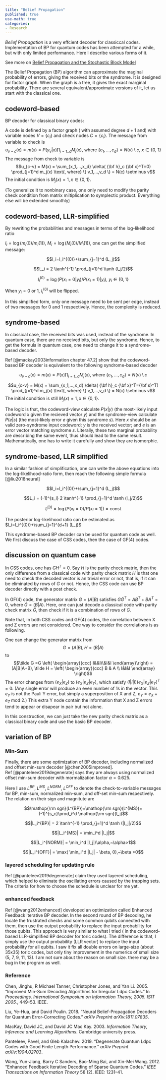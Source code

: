 ```yaml
---
title: "Belief Propagation"
published: true
use-math: true
categories:
- Research
---
```


_Belief Propagation_ is a very effcient decoder for classiccal codes. Implementation of BP for quantum codes has been attempted for a while, but with only limited performance. Here I describe various forms of it.

<!-- more -->

See more on [Belief Propagation and the Stochastic Block Model](https://windowsontheory.org/2018/10/20/belief-propagation-and-the-stochastic-block-model/)


The Belief Propagation (BP) algorithm can approximate the maginal
probability of errors, giving the received bits or the syndrome. It is
designed for factor graph. When the graph is a tree, it gives the exact
marginal probability. There are several equivalent/approximate versions
of it, let us start with the classical one.

codeword-based
--------------

BP decoder for classical binary codes:

A code is defined by a factor graph ( with assumed degree $d+1$ and)
with variable nodes $V=\{c_i\}$ and check nodes $C=\{c_i\}$. The message
from variable to check is
$$u_{v-c}(x) =m(x) = P(y_v|x) \prod_{j=1..d}  M_j(x)  \text {, where }
\{c_1,...,c_d \} = N(v)\setminus c,~x \in \{0,~1\}$$ The message from
check to variable is
$$u_{c-v} = M(x) = \sum_{x_1,...,x_d} \delta( {\bf h}_c {\bf x}^T=0)
\prod_{j=1}^d m_j(x) \text{, where} \{ v_1,...,v_d \} = N(c)
\setminus v$$ The initial condition is $M_j(x)=1, x \in \{0,1\}$.

(To generalize it to nonbinary case, one only need to modify the parity
check condition from matrix miltiplication to symplectic product.
Everything else will be extended smoothly)

codeword-based, LLR-simplified
------------------------------

By rewriting the probabilities and messages in terms of the
log-likelihood ratio

$l_i=\log( m_i(0)/m_i(1))$, $M_i=\log(
M_i(0)/M_i(1))$, one can get the simplified message:

$$l_i=l_i^{(0)}+\sum_{j=1}^d (L_j)$$

$$L_i = 2 \tanh^{-1} \prod_{j=1}^d \tanh (l_j/2)$$

$$l^{(0)}_i=\log (P(x_i=0|y_i)/P(x_i=1)|y_i),~ y_i \in \{0,1\}$$

When $y_i= 0 \text{ or } 1$, $l_i^{(0)}$ will be flipped.

In this simplified form, only one message need to be sent per edge,
instead of two messages for 0 and 1 respectively. Hence, the complexity
is reduced.

syndrome-based
--------------

In classical case, the received bits was used, instead of the syndrome.
In quantum case, there are no received bits, but only the syndrome.
Hence, to get the formula in quantum case, one need to change it to a
syndrome-based decoder.

Ref [@mackay2003information chapter 47.2] show that the codeword-based
BP decoder is equivalent to the following syndrome-based decoder

$$u_{v-c}(x) =m(x) = P(x) \prod_{j=1..d}  M_j(x)  \text {, where }
\{c_1,...,c_d \} = N(v)\setminus c$$

$$u_{c-v} = M(x) = \sum_{x_1,...,x_d} \delta( {\bf h}_c {\bf x}^T={\bf
s}^T)
\prod_{j=1}^d m_j(x) \text{, where} \{ v_1,...,v_d \} = N(c)
\setminus v$$ The initial condition is still $M_j(x)=1, x \in \{0,1\}$.

The logic is that, the codeword-view calculate $P(x|y)$ (the most-likely
input codeword $x$ given the recieved vector $y$) and the syndrome-view
calculate $P(e|s)$ (the most-likely error $e$ given this syndrome $s$).
Here $x$ should be an valid zero-syndrome input codeword; $y$ is the
received vector; and $e$ is an error vector matching syndrome $s$.
Literally, these two marginal probability are describing the same event,
thus should lead to the same result. Mathematically, one has to write it
carefully and show they are isomorphic.

syndrome-based, LLR simplified
------------------------------

In a similar fashion of simplification, one can write the above
equations into the log-likelihood-ratio form, then reach the following
simple formula [@liu2018neural]

$$l_i=l_i^{(0)}+\sum_{j=1}^d (L_j)$$

$$L_i = (-1)^{s_i} 2 \tanh^{-1} \prod_{j=1}^d \tanh (l_j/2)$$

$$l_i^{(0)}=\log (P(x_i=0)/P(x_i=1)) = \text{const}$$

The posterior log-likelihood ratio can be estimated as
$l_i=l_i^{(0)}+\sum_{j=1}^{d+1} (L_j)$

This syndrome-based BP decoder can be used for quantum code as well. We
first discuss the case of CSS codes, then the case of GF(4) codes.

discussion on quantum case
--------------------------

In CSS codes, one has $GH^T=0$. Say $H$ is the parity check matrix, then
the only difference from a classical code with parity check matrix $H$
is that one need to check the decoded vector is an trivial error or not,
that is, if it can be eliminated by rows of $G$ or not. Hence, the CSS
code can use BP decoder directly with a post check.

In GF(4) code, the generator matrix $G=(A|B)$ satisfies $G \tilde
G^T=AB^T+BA^T=0$, where $\tilde G=(B|A)$. Here, one can just decode a
classical code with parity check matrix $\tilde G$, then check if it is
a combination of rows of $G$.

Note that, in both CSS codes and GF(4) codes, the correlation between X
and Z errors are not considered. One way to consider the correlations is
as following.

One can change the generator matrix from $$G=(A|B), H=(B|A)$$ to
$$\tilde G =G \left( \begin{array}{ccc} I&&I\\&I&I \end{array}\right)
=(A|B|A+B), \tilde H = \left( \begin{array}{ccc} B & A \\
                                I&I&I \end{array} \right)$$ The error
changes from $(e_X|e_Z)$ to $(e_X|e_Z|e_Y)$, which satisfy
$(I|I|I)(e_X|e_Z|e_Y)^T=0$. (Any single error will produce an even
number of 1s in the vector. This $e_Y$ is not the Pauli Y error, but
simply a superposition of X and Z, $e_Y=e_X+e_Z$ mod 2.) This extra Y
node contain the information that X and Z errors tend to appear or
disapear in pair but not alone.

In this construction, we can just take the new parity check matrix as a
classical binary code and use the basic BP decoder.

variation of BP
---------------

### Min-Sum

Finally, there are some optimization of BP decoder, including normalized
and offset min-sum decoder [@chen2005improved].
Ref [@panteleev2019degenerate] says they are always using normalized
offset min-sum decoder with mormalization factor $\alpha=0.625$.

Here I use $L^{BP},~L^{MS},~L^{NORM},~L^{OFF}$ to denote the
check-to-variable messages for BP, min-sum, normalized min-sum, and
off-set min-sum respectively. The relation on their sign and magnitute
are

$$\mathop{\rm sgn}(L^{BP})=\mathop{\rm sgn}(L^{MS})=(-1)^{s_c}\prod_i^d \mathop{\rm sgn}(l_j)$$

$$|L_i^{BP}| =  2 \tanh^{-1} \prod_{j=1}^d \tanh (|l_j|/2)$$

$$|L_i^{MS}| = \min_i^d |l_j|$$

$$|L_i^{NORM}| = \min_i^d |l_j|/\alpha,~\alpha>1$$

$$|L_i^{OFF}| = \max( \min_i^d |l_j| - \beta, 0),~\beta >0$$

### layered scheduling for updating rule

Ref [@panteleev2019degenerate] claim they used layered scheduling, which
helped to eliminate the oscillating errors caused by the trapping sets.
The criteria for how to choose the schedule is unclear for me yet.

### enhanced feedback

Ref [@wang2012enhanced] developed an optimization called Enhanced
Feedback iterative BP decoder. In the second round of BP decoding, he
locate the frustrated checks and some common qubits connected with them,
then use the output probability to replace the input probability for
those qubits. This approach is very similar to what I tried ( in the
codeword-based LLR-simplified BP decoder for toric codes). The
difference is that, I simply use the output probability (LLR vector) to
replace the input probability for all qubits. I saw it fix all double
errors on large-size (about 35x35) toric codes, but only tiny
improvement in the numerics of small size (5, 7, 9, 11, 13). I am not
sure about the reason on small size. there may be a bug in the program
as well.


### Reference

<div id="refs" class="references">
<div id="ref-chen2005improved">
<p>Chen, Jinghu, R Michael Tanner, Christopher Jones, and Yan Li. 2005. “Improved Min-Sum Decoding Algorithms for Irregular Ldpc Codes.” In <em>Proceedings. International Symposium on Information Theory, 2005. ISIT 2005.</em>, 449–53. IEEE.</p>
</div>
<div id="ref-liu2018neural">
<p>Liu, Ye-Hua, and David Poulin. 2018. “Neural Belief-Propagation Decoders for Quantum Error-Correcting Codes.” <em>arXiv Preprint arXiv:1811.07835</em>.</p>
</div>
<div id="ref-mackay2003information">
<p>MacKay, David JC, and David JC Mac Kay. 2003. <em>Information Theory, Inference and Learning Algorithms</em>. Cambridge university press.</p>
</div>
<div id="ref-panteleev2019degenerate">
<p>Panteleev, Pavel, and Gleb Kalachev. 2019. “Degenerate Quantum Ldpc Codes with Good Finite Length Performance.” <em>arXiv Preprint arXiv:1904.02703</em>.</p>
</div>
<div id="ref-wang2012enhanced">
<p>Wang, Yun-Jiang, Barry C Sanders, Bao-Ming Bai, and Xin-Mei Wang. 2012. “Enhanced Feedback Iterative Decoding of Sparse Quantum Codes.” <em>IEEE Transactions on Information Theory</em> 58 (2). IEEE: 1231–41.</p>
</div>
</div>
